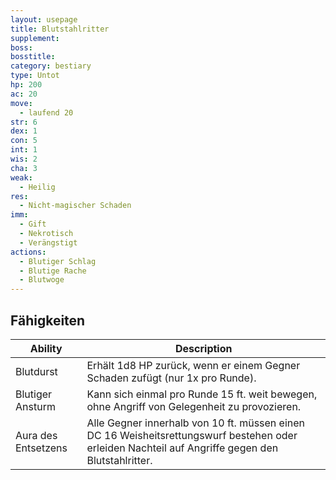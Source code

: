 ```yaml
---
layout: usepage
title: Blutstahlritter
supplement:
boss:
bosstitle:
category: bestiary
type: Untot
hp: 200
ac: 20
move:
  - laufend 20
str: 6
dex: 1
con: 5
int: 1
wis: 2
cha: 3
weak:
  - Heilig
res:
  - Nicht-magischer Schaden
imm:
  - Gift
  - Nekrotisch
  - Verängstigt
actions:
  - Blutiger Schlag
  - Blutige Rache
  - Blutwoge
---
```


<!--more-->

## Fähigkeiten

| Ability             | Description                                                                                                                                       |
|---------------------|---------------------------------------------------------------------------------------------------------------------------------------------------|
| Blutdurst           | Erhält 1d8 HP zurück, wenn er einem Gegner Schaden zufügt (nur 1x pro Runde).                                                                     |
| Blutiger Ansturm    | Kann sich einmal pro Runde 15 ft. weit bewegen, ohne Angriff von Gelegenheit zu provozieren.                                                      |
| Aura des Entsetzens | Alle Gegner innerhalb von 10 ft. müssen einen DC 16 Weisheitsrettungswurf bestehen oder erleiden Nachteil auf Angriffe gegen den Blutstahlritter. |